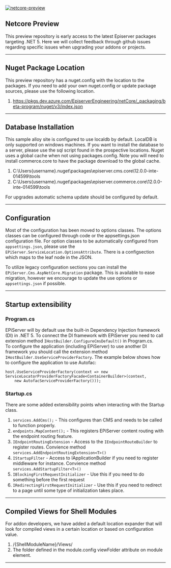 <a href="https://github.com/episerver/netcore-preview"><img src="http://ux.episerver.com/images/logo.png" title="netcore-preview" alt="netcore-preview"></a>

## Netcore Preview

This preview repository is early access to the latest Episerver packages targeting .NET 5. Here we will collect feedback through github issues regarding specific issues when upgrading your addons or projects.

---

## Nuget Package Location

This preview repository has a nuget.config with the location to the packages.  If you need to add your own nuget.config or update package sources, please use the following location.
  1.  https://pkgs.dev.azure.com/EpiserverEngineering/netCore/_packaging/beta-program/nuget/v3/index.json

---

## Database Installation

This sample alloy site is configured to use localdb by default.  LocalDB is only supported on windows machines.  If you want to install the database to a server, please use the sql script found in the prospective locations.  Nuget uses a global cache when not using packages.config.  Note you will need to install commerce.core to have the package download to the global cache.
  1.  C:\Users\{username}\.nuget\packages\episerver.cms.core\12.0.0-inte-014599\tools
  2.  C:\Users\{username}\.nuget\packages\episerver.commerce.core\12.0.0-inte-014599\tools

For upgrades automatic schema update should be configured by default.  

---

## Configuration

Most of the configuration has been moved to options classes.  The options classes can be configured through code or the appsettings.json configuration file.  For option classes to be automatically configured from `appsettings.json`, please use the `EPiServer.ServiceLocation.OptionsAttribute`.  There is a configsection which maps to the leaf node in the JSON.

To utilize legacy configuration sections you can install the `EPiServer.Cms.AspNetCore.Migration` package. This is available to ease migration, however we encourage to update the use options or `appsettings.json` if possible.

---

## Startup extensibility
### Program.cs
EPiServer will by default use the built-in Dependency Injection framework (DI) in .NET 5. To connect the DI framework with EPiServer you need to call extension method `IHostBuilder.ConfigureCmsDefault()` in Program.cs. <br/>
To configure the application (including EPiServer) to use another DI framework you should call the extension method `IHostBuilder.UseServiceProviderFactory`. The example below shows how to configure the application to use Autofac:

```
host.UseServiceProviderFactory(context => new  ServiceLocatorProviderFactoryFacade<ContainerBuilder>(context,
    new AutofacServiceProviderFactory()));
```

### Startup.cs
There are some added extensibility points when interacting with the Startup class.
  1.  `services.AddCms();` - This configures than CMS and needs to be called to function properly.
  2.  `endpoints.MapContent();` - This registers EPiServer content routing with the endpoint routing feature.
  3.  `IEndpointRoutingExtension` - Access to the `IEndpointRouteBuilder` to register routes. Convience method `services.AddEndpointRoutingExtension<T>()`
  4.  `IStartupFilter` - Access to IApplicationBuilder if you need to register middleware for instance.  Convience method `services.AddStartupFilter<T>()`
  5.  `IBlockingFirstRequestInitializer` - Use this if you need to do something before the first request
  6.  `IRedirectingFirstRequestInitializer` - Use this if you need to redirect to a page until some type of initialization takes place.

---

## Compiled Views for Shell Modules

For addon developers, we have added a default location expander that will look for compiled views in a certain location or based on configuration value.
  1.  /{ShellModuleName}/Views/
  2.  The folder defined in the module.config viewFolder attribute on module element.

---

